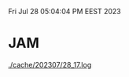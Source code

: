 Fri Jul 28 05:04:04 PM EEST 2023
# JAM
<a href='./cache/202307/28_17.log'>./cache/202307/28_17.log</a>
